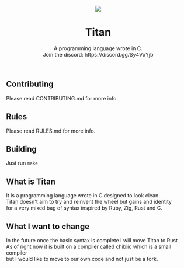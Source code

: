 <p align="center">
  <img src="https://user-images.githubusercontent.com/76793908/163725318-4530fa13-19cb-4ac8-bc10-955b49e23063.png">
</p>
                                                                                                                                     
<h1 align="center">
  Titan
</h1>

<p align="center">
A programming language wrote in C.<br>
Join the discord: https://discord.gg/Sy4VxYjb
</p>
<br>

## Contributing
Please read CONTRIBUTING.md for more info.

## Rules
Please read RULES.md for more info.

## Building
Just run ```make```

## What is Titan
It is a programming language wrote in C designed to look clean.<br>
Titan doesn't aim to try and reinvent the wheel but gains and identity<br>
for a very mixed bag of syntax inspired by Ruby, Zig, Rust and C.<br>

## What I want to change
In the future once the basic syntax is complete I will move Titan to Rust<br>
As of right now it is built on a compiler called chibiic which is a small compiler<br>
but I would like to move to our own code and not just be a fork.
